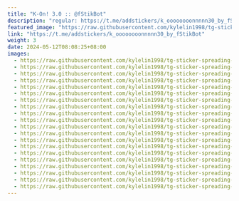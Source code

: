 ```yaml
---
title: "K-On! 3.0 :: @fStikBot"
description: "regular: https://t.me/addstickers/k_oooooooonnnnn30_by_fStikBot"
featured_image: "https://raw.githubusercontent.com/kylelin1998/tg-sticker-spreading-worldwide-images/main/img/792e1f8b-3775-4a99-a693-a9f67cf5acb2.jpg"
link: "https://t.me/addstickers/k_oooooooonnnnn30_by_fStikBot"
weight: 3
date: 2024-05-12T08:08:25+08:00
images:
  - https://raw.githubusercontent.com/kylelin1998/tg-sticker-spreading-worldwide-images/main/img/792e1f8b-3775-4a99-a693-a9f67cf5acb2.jpg
  - https://raw.githubusercontent.com/kylelin1998/tg-sticker-spreading-worldwide-images/main/img/3feff504-6435-4a27-8d4e-e3c273971a65.jpg
  - https://raw.githubusercontent.com/kylelin1998/tg-sticker-spreading-worldwide-images/main/img/b8157408-62c2-4c95-a6f5-cd27e7c712a3.jpg
  - https://raw.githubusercontent.com/kylelin1998/tg-sticker-spreading-worldwide-images/main/img/66ea84f2-3e45-43bd-9b2c-3b7265a2b48d.jpg
  - https://raw.githubusercontent.com/kylelin1998/tg-sticker-spreading-worldwide-images/main/img/a67857de-08f4-4193-9701-1743aa389464.jpg
  - https://raw.githubusercontent.com/kylelin1998/tg-sticker-spreading-worldwide-images/main/img/6b568f11-6cfb-450c-877d-8d41f9d3b6f5.jpg
  - https://raw.githubusercontent.com/kylelin1998/tg-sticker-spreading-worldwide-images/main/img/30d15d45-5970-4cce-b4ab-ed52e48f76f9.jpg
  - https://raw.githubusercontent.com/kylelin1998/tg-sticker-spreading-worldwide-images/main/img/9ce0d801-691e-43d8-aa2a-5d2667cb61af.jpg
  - https://raw.githubusercontent.com/kylelin1998/tg-sticker-spreading-worldwide-images/main/img/7c534927-78ec-4ece-a973-fa90bdcce4ee.jpg
  - https://raw.githubusercontent.com/kylelin1998/tg-sticker-spreading-worldwide-images/main/img/649e2ff7-2878-4c72-ad3f-ff4824dbb82c.jpg
  - https://raw.githubusercontent.com/kylelin1998/tg-sticker-spreading-worldwide-images/main/img/136da9fc-e088-4fa9-a129-60787883a662.jpg
  - https://raw.githubusercontent.com/kylelin1998/tg-sticker-spreading-worldwide-images/main/img/bf0edc5e-1302-4913-a395-784a3a12baa8.jpg
  - https://raw.githubusercontent.com/kylelin1998/tg-sticker-spreading-worldwide-images/main/img/2d108bc4-e268-4531-8be9-fe69827998be.jpg
  - https://raw.githubusercontent.com/kylelin1998/tg-sticker-spreading-worldwide-images/main/img/3cf6a29d-a9f5-4b14-9e40-cc5689bec08f.jpg
  - https://raw.githubusercontent.com/kylelin1998/tg-sticker-spreading-worldwide-images/main/img/54382cef-8ee8-4522-b978-8d397126b995.jpg
  - https://raw.githubusercontent.com/kylelin1998/tg-sticker-spreading-worldwide-images/main/img/bfc98a94-b8c7-4437-ba13-7884564abbdf.jpg
  - https://raw.githubusercontent.com/kylelin1998/tg-sticker-spreading-worldwide-images/main/img/b5406f46-f2d1-430f-b5f0-4f95d6cd125d.jpg
  - https://raw.githubusercontent.com/kylelin1998/tg-sticker-spreading-worldwide-images/main/img/3b7e33f2-47cc-4389-aa1d-e990d29c2f78.jpg
  - https://raw.githubusercontent.com/kylelin1998/tg-sticker-spreading-worldwide-images/main/img/1a96ad98-8625-4f25-9336-3d91552df6d6.jpg
  - https://raw.githubusercontent.com/kylelin1998/tg-sticker-spreading-worldwide-images/main/img/2498a94b-811c-4974-b00e-b043058ceebf.jpg
---
```

